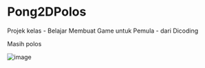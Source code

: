 # Pong2DPolos
Projek kelas - Belajar Membuat Game untuk Pemula - dari Dicoding

Masih polos

![image](https://user-images.githubusercontent.com/39579462/73601672-3a14ab00-4598-11ea-9563-9695b1d6e5eb.png)
